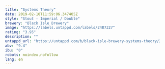 ```yaml
---
title: "Systems Theory"
date: 2019-02-10T11:59:06.347405Z
style: "Stout - Imperial / Double"
brewery: "Black Isle Brewery"
image: "https://labels.untappd.com/labels/2487327"
rating: "3.95"
description: ""
untappd_url: "https://untappd.com/b/black-isle-brewery-systems-theory/2487327"
abv: "9.4"
ibu: "0"
robots: noindex,nofollow
lang: en
---
```

